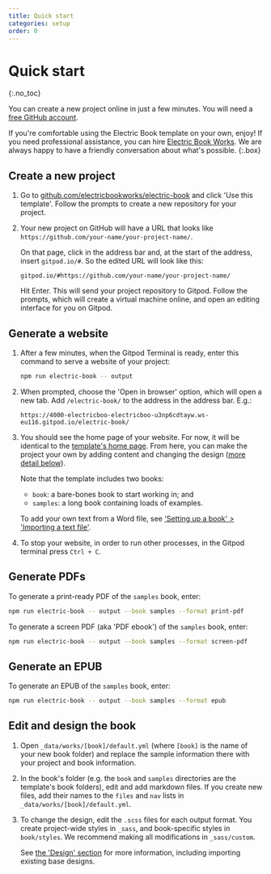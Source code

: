 ```yaml
---
title: Quick start
categories: setup
order: 0
---
```


# Quick start
{:.no_toc}

You can create a new project online in just a few minutes. You will need a [free GitHub account](https://github.com/signup).

If you're comfortable using the Electric Book template on your own, enjoy! If you need professional assistance, you can hire [Electric Book Works](https://electricbookworks.com). We are always happy to have a friendly conversation about what's possible.
{:.box}

## Create a new project

1. Go to [github.com/electricbookworks/electric-book](https://github.com/electricbookworks/electric-book/) and click 'Use this template'. Follow the prompts to create a new repository for your project.

2. Your new project on GitHub will have a URL that looks like `https://github.com/your-name/your-project-name/`.

   On that page, click in the address bar and, at the start of the address, insert `gitpod.io/#`. So the edited URL will look like this:

   ```
   gitpod.io/#https://github.com/your-name/your-project-name/
   ```

   Hit Enter. This will send your project repository to Gitpod. Follow the prompts, which will create a virtual machine online, and open an editing interface for you on Gitpod.

## Generate a website

1. After a few minutes, when the Gitpod Terminal is ready, enter this command to serve a website of your project:

   ```sh
   npm run electric-book -- output
   ```

2. When prompted, choose the 'Open in browser' option, which will open a new tab. Add `/electric-book/` to the address in the address bar. E.g.:

   ```
   https://4000-electricboo-electricboo-u3np6cdtayw.ws-eu116.gitpod.io/electric-book/
   ```

3. You should see the home page of your website. For now, it will be identical to the [template's home page](https://electricbookworks.github.io/electric-book/). From here, you can make the project your own by adding content and changing the design ([more detail below](#edit-and-design-the-book)).

   Note that the template includes two books:

   - `book`: a bare-bones book to start working in; and
   - `samples`: a long book containing loads of examples.

   To add your own text from a Word file, see ['Setting up a book' > 'Importing a text file'](setting-up-a-book.html#importing-a-text-file).

4. To stop your website, in order to run other processes, in the Gitpod terminal press `Ctrl + C`.

## Generate PDFs

To generate a print-ready PDF of the `samples` book, enter:

```sh
npm run electric-book -- output --book samples --format print-pdf
```

To generate a screen PDF (aka 'PDF ebook') of the `samples` book, enter:

```sh
npm run electric-book -- output --book samples --format screen-pdf
```

## Generate an EPUB

To generate an EPUB of the `samples` book, enter:

```sh
npm run electric-book -- output --book samples --format epub
```

## Edit and design the book

1. Open `_data/works/[book]/default.yml` (where `[book]` is the name of your new book folder) and replace the sample information there with your project and book information.

2. In the book's folder (e.g. the `book` and `samples` directories are the template's book folders), edit and add markdown files. If you create new files, add their names to the `files` and `nav` lists in `_data/works/[book]/default.yml`.

3. To change the design, edit the `.scss` files for each output format. You create project-wide styles in `_sass`, and book-specific styles in `book/styles`. We recommend making all modifications in `_sass/custom`.

   See [the 'Design' section](../layout/design.html) for more information, including importing existing base designs.

